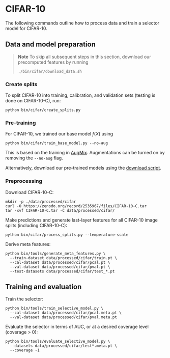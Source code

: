 # CIFAR-10
The following commands outline how to process data and train a selector model for CIFAR-10.

## Data and model preparation

> **Note**
> To skip all subsequent steps in this section, download our precomputed features by running
> ```
> ./bin/cifar/download_data.sh
> ```


### Create splits
To split CIFAR-10 into training, calibration, and validation sets (testing is done on CIFAR-10-C), run:
```
python bin/cifar/create_splits.py
````

### Pre-training
For CIFAR-10, we trained our base model $f(X)$ using 
```
python bin/cifar/train_base_model.py --no-aug
```
This is based on the training in [AugMix](https://github.com/google-research/augmix). Augmentations can be turned on by removing the `--no-aug` flag.

Alternatively, download our pre-trained models using the [download script](../download_models.sh).

### Preprocessing
Download CIFAR-10-C:
```
mkdir -p ./data/processed/cifar
curl -O https://zenodo.org/record/2535967/files/CIFAR-10-C.tar
tar -xvf CIFAR-10-C.tar -C data/processed/cifar/
```

Make predictions and generate last-layer features for all CIFAR-10 image splits (including CIFAR-10-C):
```
python bin/cifar/process_splits.py --temperature-scale
```

Derive meta features:
```
python bin/tools/generate_meta_features.py \
  --train-dataset data/processed/cifar/train.pt \
  --cal-dataset data/processed/cifar/pcal.pt \
  --val-dataset data/processed/cifar/pval.pt \
  --test-datasets data/processed/cifar/test_*.pt
```

## Training and evaluation
Train the selector:
```
python bin/tools/train_selective_model.py \
  --cal-dataset data/processed/cifar/pcal.meta.pt \
  --val-dataset data/processed/cifar/pval.meta.pt
```

Evaluate the selector in terms of AUC, or at a desired coverage level (coverage > 0):
```
python bin/tools/evaluate_selective_model.py \
  --datasets data/processed/cifar/test*.meta.pt \
  --coverage -1
```
